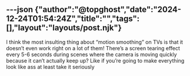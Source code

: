 ---json
{"author":"@topghost","date":"2024-12-24T01:54:24Z","title":"","tags":[],"layout":"layouts/post.njk"}
---
I think the most insulting thing about &#x201C;motion smoothing&#x201D; on TVs is that it doesn&#x2019;t even work right on a lot of them! There&#x2019;s a screen tearing effect every 5-6 seconds during scenes where the camera is moving quickly because it can&#x2019;t actually keep up? Like if you&#x2019;re going to make everything look like ass at least take it seriously 

